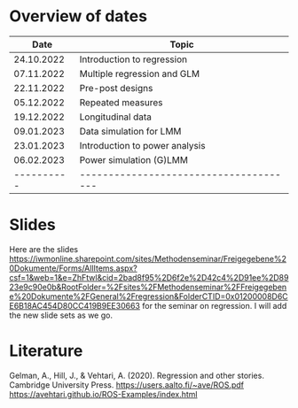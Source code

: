 # Overview of dates

| Date       | Topic                                  |
| ---------- | -------------------------------------- |
| 24.10.2022 | Introduction to regression             |
| 07.11.2022 | Multiple regression and GLM            |
| 22.11.2022 | Pre-post designs                       |
| 05.12.2022 | Repeated measures                      |
| 19.12.2022 | Longitudinal data                      |
| 09.01.2023 | Data simulation for LMM                |
| 23.01.2023 | Introduction to power analysis         |
| 06.02.2023 | Power simulation (G)LMM                |
| ---------- | -------------------------------------- |

# Slides
Here are the slides
<https://iwmonline.sharepoint.com/sites/Methodenseminar/Freigegebene%20Dokumente/Forms/AllItems.aspx?csf=1&web=1&e=ZhFtwl&cid=2bad8f95%2D6f2e%2D42c4%2D91ee%2D8923e9c90e0b&RootFolder=%2Fsites%2FMethodenseminar%2FFreigegebene%20Dokumente%2FGeneral%2Fregression&FolderCTID=0x01200008D6CE6B18AC454D80CC419B9EE30663>
for the seminar on regression. I will add the new slide sets as we go.

# Literature

Gelman, A., Hill, J., & Vehtari, A. (2020). Regression and other stories.
Cambridge University Press.
https://users.aalto.fi/~ave/ROS.pdf
https://avehtari.github.io/ROS-Examples/index.html 


